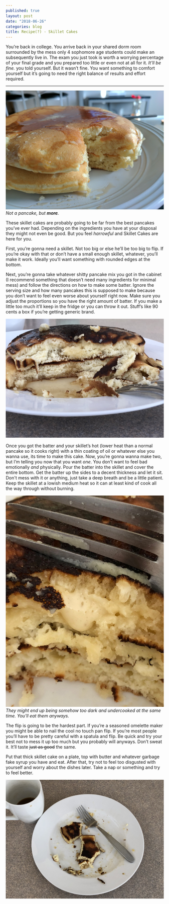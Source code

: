 ```yaml
---
published: true
layout: post
date: "2018-06-26"
categories: blog
title: Recipe(?) - Skillet Cakes
---
```


You’re back in college. You arrive back in your shared dorm room surrounded by the mess only 4 sophomore age students could make an subsequently live in. The exam you just took is worth a worrying percentage of your final grade and you prepared too little or even not at all for it. *It’ll be fine.* you told yourself. But it wasn’t fine. You want something to comfort yourself but it’s going to need the right balance of results and effort required.

* * *

![cakes](/images/cakes.jpg)
*Not a pancake, but __more__.* 

These skillet cakes are probably going to be far from the best pancakes you’ve ever had. Depending on the ingredients you have at your disposal they might not even be good. But you feel *harrowful* and Skillet Cakes are here for you.

First, you’re gonna need a skillet. Not too big or else he’ll be too big to flip. If you’re okay with that or don’t have a small enough skillet, whatever, you’ll make it work. Ideally you’ll want something with rounded edges at the bottom.

Next, you’re gonna take whatever shitty pancake mix you got in the cabinet (I recommend something that doesn’t need many ingredients for minimal mess) and follow the directions on how to make some batter. Ignore the serving size and how many pancakes this is supposed to make because you don’t want to feel even worse about yourself right now. Make sure you adjust the proportions so you have the right amount of batter. If you make a little too much it’ll keep in the fridge or you can throw it out. Stuff’s like 90 cents a box if you’re getting generic brand.

![thicc](/images/half_eaten_cakes.jpg)

Once you got the batter and your skillet’s hot (lower heat than a normal pancake so it cooks right) with a thin coating of oil or whatever else you wanna use, its time to make this cake. Now, you’re gonna wanna make two, but I’m telling you now that you want *one*. You don’t want to feel bad emotionally *and* physically. Pour the batter into the skillet and cover the entire bottom. Get the batter up the sides to a decent thickness and let it sit. Don't mess with it or anything, just take a deep breath and be a little patient. Keep the skillet at a lowish medium heat so it can at least kind of cook all the way through without burning.

![undercooked](/images/undercooked_cakes.jpg)
*They might end up being somehow too dark and undercooked at the same time. You'll eat them anyways.*

The flip is going to be the hardest part. If you’re a seasoned omelette maker you might be able to nail the cool no touch pan flip. If you’re most people you’ll have to be pretty careful with a spatula and flip. Be quick and try your best not to mess it up too much but you probably will anyways. Don’t sweat it. It’ll taste ~~just as good~~ the same.

Put that thick skillet cake on a plate, top with butter and whatever garbage fake syrup you have and eat. After that, try not to feel too disgusted with yourself and worry about the dishes later. Take a nap or something and try to feel better.

![finished](/images/finished_cakes.jpg)
